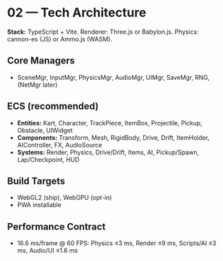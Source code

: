 # 02 — Tech Architecture
**Stack:** TypeScript + Vite. Renderer: Three.js or Babylon.js. Physics: cannon-es (JS) or Ammo.js (WASM).

## Core Managers
- SceneMgr, InputMgr, PhysicsMgr, AudioMgr, UIMgr, SaveMgr, RNG, (NetMgr later)

## ECS (recommended)
- **Entities:** Kart, Character, TrackPiece, ItemBox, Projectile, Pickup, Obstacle, UIWidget
- **Components:** Transform, Mesh, RigidBody, Drive, Drift, ItemHolder, AIController, FX, AudioSource
- **Systems:** Render, Physics, Drive/Drift, Items, AI, Pickup/Spawn, Lap/Checkpoint, HUD

## Build Targets
- WebGL2 (ship), WebGPU (opt-in)
- PWA installable

## Performance Contract
- 16.6 ms/frame @ 60 FPS: Physics ≤3 ms, Render ≤9 ms, Scripts/AI ≤3 ms, Audio/UI ≤1.6 ms
